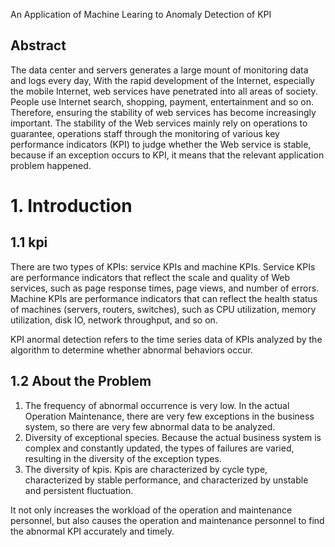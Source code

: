 An Application of Machine Learing to Anomaly Detection of KPI

## Abstract
The data center and servers generates a large mount of monitoring data and logs every day,
With the rapid development of the Internet, especially the mobile Internet, web services have penetrated into all areas of society. People use Internet search, shopping, payment, entertainment and so on. Therefore, ensuring the stability of web services has become increasingly important.
The stability of the Web services mainly rely on operations to guarantee, operations staff through the monitoring of various key performance indicators (KPI) to judge whether the Web service is stable, because if an exception occurs to KPI, it means that the relevant application problem happened.

# 1. Introduction

## 1.1 kpi
There are two types of KPIs: service KPIs and machine KPIs. Service KPIs are performance indicators that reflect the scale and quality of Web services, such as page response times, page views, and number of errors. Machine KPIs are performance indicators that can reflect the health status of machines (servers, routers, switches), such as CPU utilization, memory utilization, disk IO, network throughput, and so on.

KPI anormal detection refers to the time series data of KPIs analyzed by the algorithm to determine whether abnormal behaviors occur.

## 1.2 About the Problem
1. The frequency of abnormal occurrence is very low. In the actual Operation Maintenance, there are very few exceptions in the business system, so there are very few abnormal data to be analyzed.
2. Diversity of exceptional species. Because the actual business system is complex and constantly updated, the types of failures are varied, resulting in the diversity of the exception types.
3. The diversity of kpis. Kpis are characterized by cycle type, characterized by stable performance, and characterized by unstable and persistent fluctuation.

It not only increases the workload of the operation and maintenance personnel, but also causes the operation and maintenance personnel to find the abnormal KPI accurately and timely.